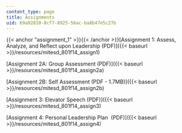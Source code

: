 ```yaml
---
content_type: page
title: Assignments
uid: 69a92810-8cf7-8925-56ac-ba8b47e5c27b
---
```


{{< anchor "assignment_1" >}}{{< /anchor >}}[Assignment 1: Assess, Analyze, and Reflect upon Leadership (PDF)]({{< baseurl >}}/resources/mitesd_801f14_assign1)

[Assignment 2A: Group Assessment (PDF)]({{< baseurl >}}/resources/mitesd_801f14_assign2a)

[Assignment 2B: Self Assessment (PDF - 1.7MB)]({{< baseurl >}}/resources/mitesd_801f14_assign2b)

[Assignment 3: Elevator Speech (PDF)]({{< baseurl >}}/resources/mitesd_801f14_assign3)

[Assignment 4: Personal Leadership Plan  (PDF)]({{< baseurl >}}/resources/mitesd_801f14_assign4)